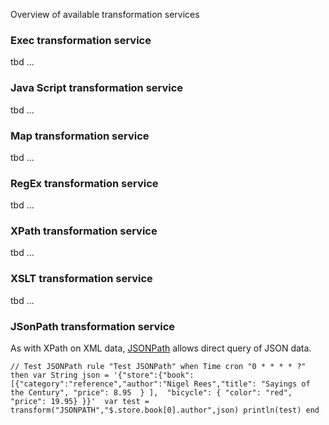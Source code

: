 Overview of available transformation services

### Exec transformation service
tbd ...

### Java Script transformation service
tbd ...

### Map transformation service
tbd ...

### RegEx transformation service
tbd ...

### XPath transformation service
tbd ...

### XSLT transformation service
tbd ...

### JSonPath transformation service
As with XPath on XML data, [JSONPath](http://goessner.net/articles/JsonPath/) allows direct query of JSON data.

`// Test JSONPath
rule "Test JSONPath"
when Time cron "0 * * * * ?"
then
   var String json = '{"store":{"book":[{"category":"reference","author":"Nigel Rees","title": "Sayings of the Century", "price": 8.95  } ],  "bicycle": { "color": "red",  "price": 19.95} }}' 
    var test = transform("JSONPATH","$.store.book[0].author",json)
    println(test)
end`



